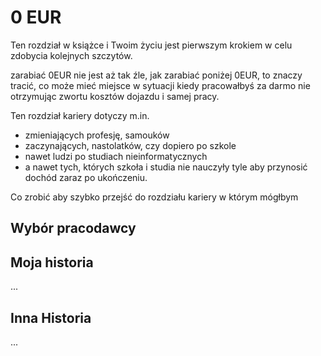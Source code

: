 # 0 EUR

Ten rozdział w książce i Twoim życiu jest pierwszym krokiem w celu zdobycia kolejnych szczytów.

zarabiać 0EUR nie jest aż tak źle, jak zarabiać poniżej 0EUR, to znaczy tracić, co może mieć miejsce
w sytuacji kiedy pracowałbyś za darmo nie otrzymując zwortu kosztów dojazdu i samej pracy.

Ten rozdział kariery dotyczy m.in.
+ zmieniających profesję, samouków
+ zaczynających, nastolatków, czy dopiero po szkole
+ nawet ludzi po studiach nieinformatycznych
+ a nawet tych, których szkoła i studia nie nauczyły tyle aby przynosić dochód zaraz po ukończeniu.

Co zrobić aby szybko przejść do rozdziału kariery w którym mógłbym

## Wybór pracodawcy


## Moja historia
...


## Inna Historia

...
